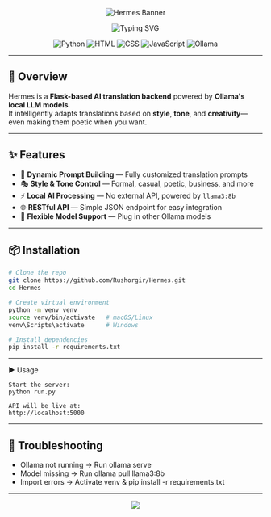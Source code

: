 <p align="center">
    <img src="https://capsule-render.vercel.app/api?type=waving&color=0:FFFFFF,100:F5F5DC&height=200&section=header&text=Hermes%20%7C%20AI%20Translation%20Tool&fontSize=40&fontColor=000000&animation=fadeIn&fontAlignY=35" alt="Hermes Banner"/>
</p>

<p align="center">
  <img src="https://readme-typing-svg.herokuapp.com?font=Fira+Code&weight=600&size=22&pause=1000&color=F5F5DC&center=true&vCenter=true&width=600&lines=Local+AI-Powered+Translations;Style+%7C+Tone+%7C+Poetic+Control;Built+With+Flask+%26+Ollama" alt="Typing SVG"/>
</p>

<p align="center">
  <img src="https://img.shields.io/badge/Python-3776AB?style=for-the-badge&logo=python&logoColor=white" alt="Python"/>
  <img src="https://img.shields.io/badge/HTML5-E34F26?style=for-the-badge&logo=html5&logoColor=white" alt="HTML"/>
  <img src="https://img.shields.io/badge/CSS3-1572B6?style=for-the-badge&logo=css3&logoColor=white" alt="CSS"/>
  <img src="https://img.shields.io/badge/JavaScript-F7DF1E?style=for-the-badge&logo=javascript&logoColor=black" alt="JavaScript"/>
  <img src="https://img.shields.io/badge/Ollama-00ffcc?style=for-the-badge" alt="Ollama"/>
</p>

---

## 🚀 Overview
Hermes is a **Flask-based AI translation backend** powered by **Ollama's local LLM models**.  
It intelligently adapts translations based on **style**, **tone**, and **creativity**—even making them poetic when you want.

---

## ✨ Features
- 🎯 **Dynamic Prompt Building** — Fully customized translation prompts
- 🎭 **Style & Tone Control** — Formal, casual, poetic, business, and more
- ⚡ **Local AI Processing** — No external API, powered by `llama3:8b`
- 🌐 **RESTful API** — Simple JSON endpoint for easy integration
- 🔄 **Flexible Model Support** — Plug in other Ollama models

---

## 📦 Installation
```bash
# Clone the repo
git clone https://github.com/Rushorgir/Hermes.git
cd Hermes

# Create virtual environment
python -m venv venv
source venv/bin/activate   # macOS/Linux
venv\Scripts\activate      # Windows

# Install dependencies
pip install -r requirements.txt
```
---

▶️ Usage

```
Start the server:
python run.py

API will be live at:
http://localhost:5000
```
---

## 🐛 Troubleshooting
- Ollama not running → Run ollama serve
- Model missing → Run ollama pull llama3:8b
- Import errors → Activate venv & pip install -r requirements.txt

---

<p align="center">
  <img src="https://capsule-render.vercel.app/api?type=waving&color=0:FFFFFF,100:F5F5DC&height=100&section=footer"/>
</p>
